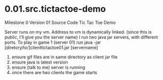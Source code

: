 # 0.01.src.tictactoe-demo
Milestone 0 Version 01 Source Code Tic Tac Toe Demo

Server runs on my vm. Address to vm is dynamically linked.
(since this is public, I'll give you the server name)
I run two java jar servers, with different ports.
To play in game 1 (server 01) run 
java -jar [diretory/to/]clienttictactoe01.jar [servername]

1) ensure gif files are in same directory as client jar file
2) ensure java is latest version
3) ensure (talk to me) server is running
4) once there are two clients the game starts



